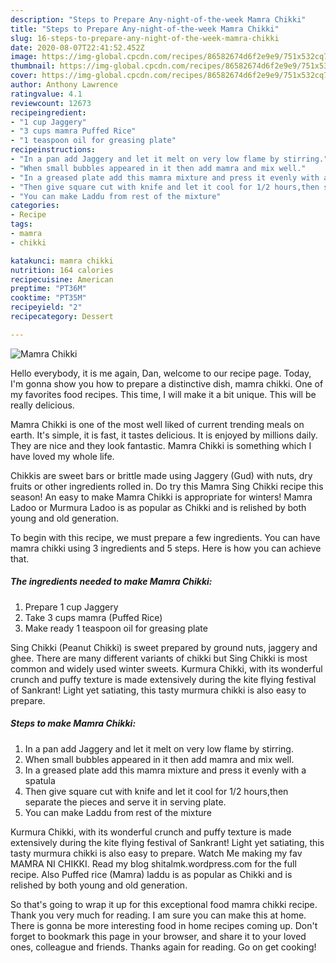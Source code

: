 ```yaml
---
description: "Steps to Prepare Any-night-of-the-week Mamra Chikki"
title: "Steps to Prepare Any-night-of-the-week Mamra Chikki"
slug: 16-steps-to-prepare-any-night-of-the-week-mamra-chikki
date: 2020-08-07T22:41:52.452Z
image: https://img-global.cpcdn.com/recipes/86582674d6f2e9e9/751x532cq70/mamra-chikki-recipe-main-photo.jpg
thumbnail: https://img-global.cpcdn.com/recipes/86582674d6f2e9e9/751x532cq70/mamra-chikki-recipe-main-photo.jpg
cover: https://img-global.cpcdn.com/recipes/86582674d6f2e9e9/751x532cq70/mamra-chikki-recipe-main-photo.jpg
author: Anthony Lawrence
ratingvalue: 4.1
reviewcount: 12673
recipeingredient:
- "1 cup Jaggery"
- "3 cups mamra Puffed Rice"
- "1 teaspoon oil for greasing plate"
recipeinstructions:
- "In a pan add Jaggery and let it melt on very low flame by stirring."
- "When small bubbles appeared in it then add mamra and mix well."
- "In a greased plate add this mamra mixture and press it evenly with a spatula"
- "Then give square cut with knife and let it cool for 1/2 hours,then separate the pieces and serve it in serving plate."
- "You can make Laddu from rest of the mixture"
categories:
- Recipe
tags:
- mamra
- chikki

katakunci: mamra chikki 
nutrition: 164 calories
recipecuisine: American
preptime: "PT36M"
cooktime: "PT35M"
recipeyield: "2"
recipecategory: Dessert

---
```



![Mamra Chikki](https://img-global.cpcdn.com/recipes/86582674d6f2e9e9/751x532cq70/mamra-chikki-recipe-main-photo.jpg)

Hello everybody, it is me again, Dan, welcome to our recipe page. Today, I'm gonna show you how to prepare a distinctive dish, mamra chikki. One of my favorites food recipes. This time, I will make it a bit unique. This will be really delicious.

Mamra Chikki is one of the most well liked of current trending meals on earth. It's simple, it is fast, it tastes delicious. It is enjoyed by millions daily. They are nice and they look fantastic. Mamra Chikki is something which I have loved my whole life.

Chikkis are sweet bars or brittle made using Jaggery (Gud) with nuts, dry fruits or other ingredients rolled in. Do try this Mamra Sing Chikki recipe this season! An easy to make Mamra Chikki is appropriate for winters! Mamra Ladoo or Murmura Ladoo is as popular as Chikki and is relished by both young and old generation.


To begin with this recipe, we must prepare a few ingredients. You can have mamra chikki using 3 ingredients and 5 steps. Here is how you can achieve that.

<!--inarticleads1-->

##### The ingredients needed to make Mamra Chikki:

1. Prepare 1 cup Jaggery
1. Take 3 cups mamra (Puffed Rice)
1. Make ready 1 teaspoon oil for greasing plate


Sing Chikki (Peanut Chikki) is sweet prepared by ground nuts, jaggery and ghee. There are many different variants of chikki but Sing Chikki is most common and widely used winter sweets. Kurmura Chikki, with its wonderful crunch and puffy texture is made extensively during the kite flying festival of Sankrant! Light yet satiating, this tasty murmura chikki is also easy to prepare. 

<!--inarticleads2-->

##### Steps to make Mamra Chikki:

1. In a pan add Jaggery and let it melt on very low flame by stirring.
1. When small bubbles appeared in it then add mamra and mix well.
1. In a greased plate add this mamra mixture and press it evenly with a spatula
1. Then give square cut with knife and let it cool for 1/2 hours,then separate the pieces and serve it in serving plate.
1. You can make Laddu from rest of the mixture


Kurmura Chikki, with its wonderful crunch and puffy texture is made extensively during the kite flying festival of Sankrant! Light yet satiating, this tasty murmura chikki is also easy to prepare. Watch Me making my fav MAMRA NI CHIKKI. Read my blog shitalmk.wordpress.com for the full recipe. Also Puffed rice (Mamra) laddu is as popular as Chikki and is relished by both young and old generation. 

So that's going to wrap it up for this exceptional food mamra chikki recipe. Thank you very much for reading. I am sure you can make this at home. There is gonna be more interesting food in home recipes coming up. Don't forget to bookmark this page in your browser, and share it to your loved ones, colleague and friends. Thanks again for reading. Go on get cooking!
